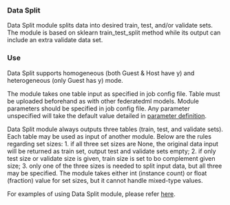 ### Data Split

Data Split module splits data into desired train, test, and/or validate sets. The module is based on sklearn train_test_split method while its output can include an extra validate data set.

### Use

Data Split supports homogeneous (both Guest & Host have y) and heterogeneous (only Guest has y) mode.

The module takes one table input as specified in job config file. Table must be uploaded beforehand as with other federatedml models. Module parameters should be specified in job config file. Any parameter unspecified will take the default value detailed in [parameter definition](../../param/data_split_param.py).

Data Split module always outputs three tables (train, test, and validate sets). Each table may be used as input of another module. Below are the rules regarding set sizes: 
    1. if all three set sizes are None, the original data input will be returned as train set, output test and validate sets empty;
    2. if only test size or validate size is given, train size is set to bo complement given size;
    3. only one of the three sizes is needed to split input data, but all three may be specified. The module takes either int (instance count) or float (fraction) value for set sizes, but it cannot handle mixed-type values. 

For examples of using Data Split module, please refer [here](../../examples/federatedml-1.x-examples/data_split).